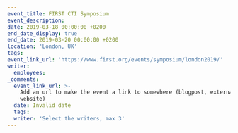 ```yaml
---
event_title: FIRST CTI Symposium
event_description:
date: 2019-03-18 00:00:00 +0200
end_date_display: true
end_date: 2019-03-20 00:00:00 +0200
location: 'London, UK'
tags:
event_link_url: 'https://www.first.org/events/symposium/london2019/'
writer:
  employees:
_comments:
  event_link_url: >-
    Add an url to make the event a link to somewhere (blogpost, external
    website)
  date: Invalid date
  tags:
  writer: 'Select the writers, max 3'
---
```


